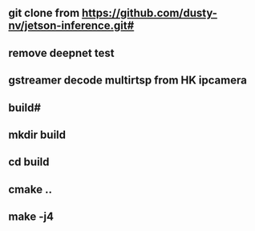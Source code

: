 ## git clone from https://github.com/dusty-nv/jetson-inference.git#
## remove deepnet test 
## gstreamer decode multirtsp from HK ipcamera
## build#
## mkdir build
## cd build
## cmake ..
## make -j4

